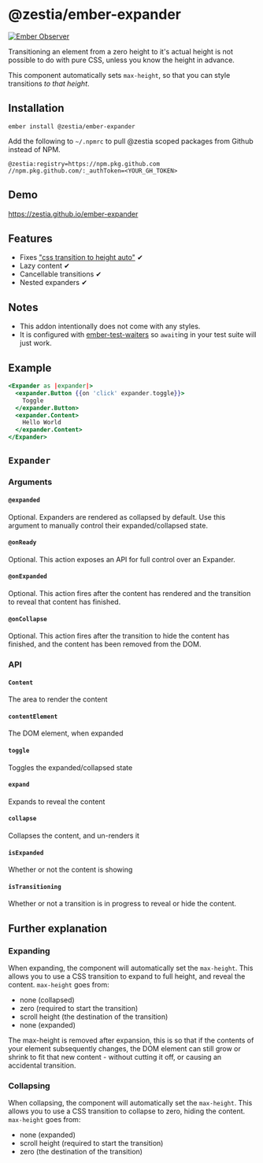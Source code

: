 # @zestia/ember-expander

[![Ember Observer][ember-observer-badge]][ember-observer-url]

<!-- [![GitHub Actions][github-actions-badge]][github-actions-url] -->

[npm-badge]: https://img.shields.io/npm/v/@zestia/ember-expander.svg
[npm-badge-url]: https://www.npmjs.com/package/@zestia/ember-expander
[github-actions-badge]: https://github.com/zestia/ember-expander/workflows/CI/badge.svg
[github-actions-url]: https://github.com/zestia/ember-expander/actions
[ember-observer-badge]: https://emberobserver.com/badges/-zestia-ember-expander.svg
[ember-observer-url]: https://emberobserver.com/addons/@zestia/ember-expander

Transitioning an element from a zero height to it's actual height is not possible to do with pure CSS, unless you know the height in advance.

This component automatically sets `max-height`, so that you can style transitions _to that height_.

## Installation

```
ember install @zestia/ember-expander
```

Add the following to `~/.npmrc` to pull @zestia scoped packages from Github instead of NPM.

```
@zestia:registry=https://npm.pkg.github.com
//npm.pkg.github.com/:_authToken=<YOUR_GH_TOKEN>
```

## Demo

https://zestia.github.io/ember-expander

## Features

- Fixes ["css transition to height auto"](https://google.com/search?q=css+transition+to+height+auto) ✔︎
- Lazy content ✔︎
- Cancellable transitions ✔︎
- Nested expanders ✔︎

## Notes

- This addon intentionally does not come with any styles.
- It is configured with [ember-test-waiters](https://github.com/emberjs/ember-test-waiters) so `await`ing in your test suite will just work.

## Example

```handlebars
<Expander as |expander|>
  <expander.Button {{on 'click' expander.toggle}}>
    Toggle
  </expander.Button>
  <expander.Content>
    Hello World
  </expander.Content>
</Expander>
```

## `Expander`

### Arguments

#### `@expanded`

Optional. Expanders are rendered as collapsed by default. Use this argument to manually control their expanded/collapsed state.

#### `@onReady`

Optional. This action exposes an API for full control over an Expander.

#### `@onExpanded`

Optional. This action fires after the content has rendered and the transition to reveal that content has finished.

#### `@onCollapse`

Optional. This action fires after the transition to hide the content has finished, and the content has been removed from the DOM.

### API

#### `Content`

The area to render the content

#### `contentElement`

The DOM element, when expanded

#### `toggle`

Toggles the expanded/collapsed state

#### `expand`

Expands to reveal the content

#### `collapse`

Collapses the content, and un-renders it

#### `isExpanded`

Whether or not the content is showing

#### `isTransitioning`

Whether or not a transition is in progress to reveal or hide the content.

## Further explanation

### Expanding

When expanding, the component will automatically set the `max-height`. This allows you to use a CSS transition to expand to full height, and reveal the content. `max-height` goes from:

- none (collapsed)
- zero (required to start the transition)
- scroll height (the destination of the transition)
- none (expanded)

The max-height is removed after expansion, this is so that if the contents of your element subsequently changes, the DOM element can still grow or shrink to fit that new content - without cutting it off, or causing an accidental transition.

### Collapsing

When collapsing, the component will automatically set the `max-height`. This allows you to use a CSS transition to collapse to zero, hiding the content. `max-height` goes from:

- none (expanded)
- scroll height (required to start the transition)
- zero (the destination of the transition)
